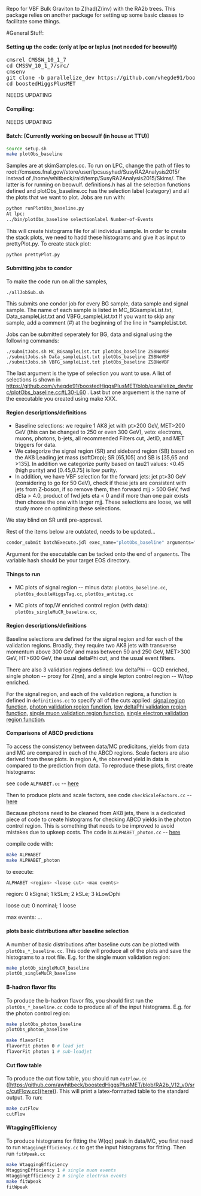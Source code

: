 Repo for VBF Bulk Graviton to Z(had)Z(inv) with the RA2b trees.  This package relies on another package for setting up some basic 
classes to facilitate some things.  

#General Stuff:

#### Setting up the code: (only at lpc or lxplus (not needed for beowulf))
<pre>
cmsrel CMSSW_10_1_7
cd CMSSW_10_1_7/src/
cmsenv
git clone -b parallelize_dev https://github.com/vhegde91/boostedHiggsPlusMET
cd boostedHiggsPlusMET
</pre>

NEEDS UPDATING

#### Compiling:

NEEDS UPDATING
 
#### Batch: [Currently working on beowulf (in house at TTU)]
```bash
source setup.sh
make plotObs_baseline        
```

Samples are at skimSamples.cc. To run on LPC, change the path of files to root://cmseos.fnal.gov//store/user/lpcsusyhad/SusyRA2Analysis2015/ instead of /home/whitbeck/raid/temp/SusyRA2Analysis2015/Skims/. The latter is for running on beowulf. definitions.h has all the selection functions defined and plotObs_baseline.cc has the selection label (category) and all the plots that we want to plot.
Jobs are run with:

```bash
python runPlotObs_baseline.py
At lpc:
../bin/plotObs_baseline selectionlabel Number-of-Events
```

This will create histograms file for all individual sample. In order to create the stack plots, we need to hadd these histograms and give it as input to prettyPlot.py.
To create stack plot:

```bash
python prettyPlot.py
```

#### Submitting jobs to condor
To make the code run on all the samples,
```
./allJobSub.sh
```
This submits one condor job for every BG sample, data sample and signal sample. The name of each sample is listed in MC_BGsampleList.txt, Data_sampleList.txt and VBFG_sampleList.txt
If you want to skip any sample, add a comment (#) at the beginning of the line in *sampleList.txt.

Jobs can be submitted seperately for BG, data and signal using the following commands:
```
./submitJobs.sh MC_BGsampleList.txt plotObs_baseline ZSBNoVBF
./submitJobs.sh Data_sampleList.txt plotObs_baseline ZSBNoVBF
./submitJobs.sh VBFG_sampleList.txt plotObs_baseline ZSBNoVBF
```
The last argument is the type of selection you want to use. A list of selections is shown in https://github.com/vhegde91/boostedHiggsPlusMET/blob/parallelize_dev/src/plotObs_baseline.cc#L30-L60 . Last but one arguement is the name of the executable you created using make XXX.

#### Region descriptions/definitions

- Baseline selections: we require 1 AK8 jet with pt>200 GeV, MET>200 GeV (this can be changed to 250 or even 300 GeV), veto: electrons, muons, photons, b-jets, all recommended Filters cut, JetID, and MET triggers for data.
- We categorize the signal region (SR) and sideband region (SB) based on the AK8 Leading jet mass (softDrop); SR [65,105] and SB is [35,65 and >135]. In addition we categorize purity based on tau21 values: <0.45 (high purity) and [0.45,0.75] is low purity.
- In addition, we have VBF selection for the forward jets: jet pt>30 GeV (considering to go for 50 GeV), check if these jets are consistent with jets from Z-boson, if so remove them, then forward mjj > 500 GeV, fwd dEta > 4.0, product of fwd jets eta < 0 and if more than one pair exists then choose the one with larger mjj. These selections are loose, we will study more on optimizing these selections.


We stay blind on SR until pre-approval. 

Rest of the items below are outdated, needs to be updated...


```bash
condor_submit batchExecute.jdl exec_name="plotObs_baseline" arguments="${hash} plotObs_baseline"
```

Argument for the executable can be tacked onto the end of `arguments`.  The variable hash should be your target EOS directory.

#### Things to run

- MC plots of signal region -- minus data: `plotObs_baseline.cc`, `plotObs_doubleHiggsTag.cc`, `plotObs_antitag.cc`

- MC plots of top/W enriched control region (with data): `plotObs_singleMuCR_baseline.cc`, 

#### Region descriptions/definitions

Baseline selections are defined for the signal region and for each of the validation regions. Broadly, they require two AK8 jets with transverse momentum above 300 GeV and mass between 50 and 250 GeV, MET>300 GeV, HT>600 GeV, the usual deltaPhi cut, and the usual event filters.  

There are also 3 validation regions defined: low deltaPhi -- QCD enriched, single photon -- proxy for Z(nn), and a single lepton control region -- W/top enriched. 

For the signal region, and each of the validation regions, a function is defined in `definitions.cc` to specify all of the cuts applied: [signal region function](https://github.com/awhitbeck/boostedHiggsPlusMET/blob/RA2b_V12_v0/src/definitions.cc#L665-L687), [photon validation region function](https://github.com/awhitbeck/boostedHiggsPlusMET/blob/RA2b_V12_v0/src/definitions.cc#L789-L853), [low deltaPhi validation region function](https://github.com/awhitbeck/boostedHiggsPlusMET/blob/RA2b_V12_v0/src/definitions.cc#L749-L770), [single muon validation region function](https://github.com/awhitbeck/boostedHiggsPlusMET/blob/RA2b_V12_v0/src/definitions.cc#L689-L718), [single electron validation region function](https://github.com/awhitbeck/boostedHiggsPlusMET/blob/RA2b_V12_v0/src/definitions.cc#L720-L747).

#### Comparisons of ABCD predictions

To access the consistency between data/MC predicitons, yields from data and MC are compared in each of the ABCD regions.  Scale factors are also derived from these plots.  In region A, the observed yield in data is compared to the prediction from data.  To reproduce these plots, first create histograms:

see code `ALPHABET.cc` -- [here](https://github.com/awhitbeck/boostedHiggsPlusMET/blob/RA2b_V12_v0/src/ALPHABET.cc) 

Then to produce plots and scale factors, see code `checkScaleFactors.cc` -- [here](https://github.com/awhitbeck/boostedHiggsPlusMET/blob/RA2b_V12_v0/src/checkScaleFactors.cc)

Because photons need to be cleaned from AK8 jets, there is a dedicated piece of code to create histograms for checking ABCD yields in the photon control region. This is something that needs to be improved to avoid mistakes due to upkeep costs. The code is `ALPHABET_photon.cc` -- [here](https://github.com/awhitbeck/boostedHiggsPlusMET/blob/RA2b_V12_v0/src/ALPHABET_photon.cc)

compile code with:

```bash
make ALPHABET
make ALPHABET_photon
```
to execute:
```bash
ALPHABET <region> <loose cut> <max events>
```
region: 0 kSignal; 1 kSLm; 2 kSLe; 3 kLowDphi
 
loose cut: 0 nominal; 1 loose
 
max events: ...

#### plots basic distributions after baseline selection

A number of basic distributions after baseline cuts can be plotted with `plotObs_*_baseline.cc`.  This code will produce all of the plots and save the histograms to a root file.  E.g. for the single muon validation region:

```bash
make plotOb_singleMuCR_baseline
plotOb_singleMuCR_baseline
```

#### B-hadron flavor fits

To produce the b-hadron flavor fits, you should first run the `plotObs_*_baseline.cc` code to produce all of the input histograms.  E.g. for the photon control region:

```bash
make plotObs_photon_baseline
plotObs_photon_baseline

make flavorFit
flavorFit photon 0 # lead jet
flavorFit photon 1 # sub-leadjet
``` 

#### Cut flow table

To produce the cut flow table, you should run `cutFlow.cc` ([https://github.com/awhitbeck/boostedHiggsPlusMET/blob/RA2b_V12_v0/src/cutFlow.cc](here)).  This will print a latex-formatted table to the standard output.  To run:

```bash
make cutFlow
cutFlow
```

#### WtaggingEfficiency

To produce histograms for fitting the W(qq) peak in data/MC, you first need to run `WtaggingEfficiency.cc` to get the input histograms for fitting.   Then run `fitWpeak.cc`

```bash
make WtaggingEfficiency
WtaggingEfficiency 1 # single muon events
WtaggingEfficiency 2 # single electron events
make fitWpeak
fitWpeak
```
